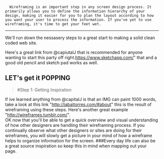 ```sequence
  Wireframing is an important step in any screen design process. It primarily allows you to define the information hierarchy of your design, making it easier for you to plan the layout according to how you want your user to process the information. If you've yet to use wireframing, it's time to get your feet wet.

```

---
We'll run down the nessasery steps to a great start to making a solid clean coded web site.

Here's a great link from @capiutalJ that is recommended for anyone wanting to start this party off right.https://www.sketchapp.com/" that and a good old pencil and sketch pad works as well.


LET's get it POPPING
---
>#Step 1: Getting Inspiration

If ive learned anything from @capitalJ is that an IMG can paint 1000 words, take a look at this link "http://jabaltorres.com/#about" this is the result of wireframing using these steps.
Here's another great example "http://wireframes.tumblr.com/".     
OK now that you'll be able to get a quick overview and visual understanding of how other designers are handling their wireframing process.
If you continually observe what other designers or sites are doing for their wireframes, you will slowly get a picture in your mind of how a wireframe helps to organize information for the screen. 
###Every day life 
can also be a great source inspiration so keep this in mind when mapping out your page.